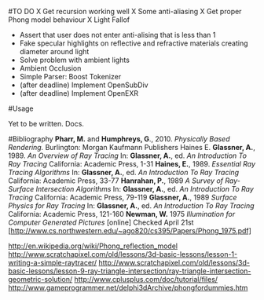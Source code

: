 #TO DO
X Get recursion working well
X Some anti-aliasing
X Get proper Phong model behaviour
X Light Fallof
- Assert that user does not enter anti-alising that is less than 1
- Fake specular highlights on reflective and refractive materials creating diameter around light
- Solve problem with ambient lights
- Ambient Occlusion
- Simple Parser: Boost Tokenizer
- (after deadline) Implement OpenSubDiv
- (after deadline) Implement OpenEXR

#Usage

Yet to be written. Docs.

#Bibliography
**Pharr, M.** and **Humphreys, G**., 2010. *Physically Based Rendering.* Burlington: Morgan Kaufmann Publishers Haines E.
**Glassner, A.**, 1989. *An Overview of Ray Tracing* In: **Glassner, A.**, ed. *An Introduction To Ray Tracing* California: Academic Press, 1-31
**Haines, E.**, 1989. *Essential Ray Tracing Algorithms* In: **Glassner, A.**, ed. *An Introduction To Ray Tracing* California: Academic Press, 33-77
**Hanrahan, P.**, 1989 *A Survey of Ray-Surface Intersection Algorithms* In: **Glassner, A.**, ed. *An Introduction To Ray Tracing* California: Academic Press, 79-119
**Glassner, A.**, 1989 *Surface Physics for Ray Tracing* In: **Glassner, A.**, ed. *An Introduction To Ray Tracing* California: Academic Press, 121-160
**Newman, W.** 1975 *Illumination for Computer Generated Pictures* [online] Checked April 21st [http://www.cs.northwestern.edu/~ago820/cs395/Papers/Phong_1975.pdf]

http://en.wikipedia.org/wiki/Phong_reflection_model
http://www.scratchapixel.com/old/lessons/3d-basic-lessons/lesson-1-writing-a-simple-raytracer/
http://www.scratchapixel.com/old/lessons/3d-basic-lessons/lesson-9-ray-triangle-intersection/ray-triangle-intersection-geometric-solution/
http://www.cplusplus.com/doc/tutorial/files/
http://www.gameprogrammer.net/delphi3dArchive/phongfordummies.htm

